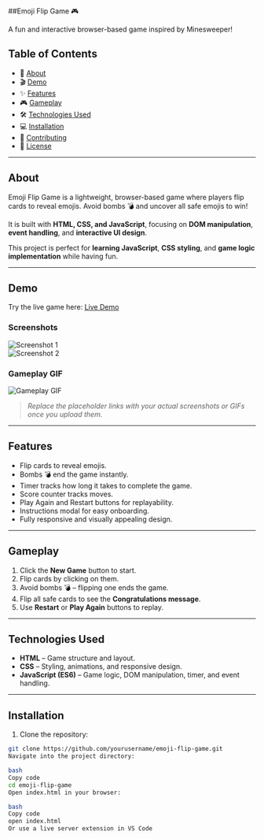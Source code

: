 ##Emoji Flip Game 🎮

A fun and interactive browser-based game inspired by Minesweeper!

## Table of Contents
- 📝 [About](#about)  
- 🎬 [Demo](#demo)  
- ✨ [Features](#features)  
- 🎮 [Gameplay](#gameplay)  
- 🛠️ [Technologies Used](#technologies-used)  
- 💻 [Installation](#installation)  
- 🤝 [Contributing](#contributing)  
- 📄 [License](#license)

---

## About
Emoji Flip Game is a lightweight, browser-based game where players flip cards to reveal emojis. Avoid bombs 💣 and uncover all safe emojis to win!  

It is built with **HTML, CSS, and JavaScript**, focusing on **DOM manipulation**, **event handling**, and **interactive UI design**.  

This project is perfect for **learning JavaScript**, **CSS styling**, and **game logic implementation** while having fun.  

---

## Demo
Try the live game here: [Live Demo](https://yourusername.github.io/emoji-flip-game)  

### Screenshots
![Screenshot 1](https://i.imgur.com/your-screenshot1.png)  
![Screenshot 2](https://i.imgur.com/your-screenshot2.png)  

### Gameplay GIF
![Gameplay GIF](https://i.imgur.com/your-gif.gif)  

> *Replace the placeholder links with your actual screenshots or GIFs once you upload them.*

---

## Features
- Flip cards to reveal emojis.  
- Bombs 💣 end the game instantly.  
- Timer tracks how long it takes to complete the game.  
- Score counter tracks moves.  
- Play Again and Restart buttons for replayability.  
- Instructions modal for easy onboarding.  
- Fully responsive and visually appealing design.

---

## Gameplay
1. Click the **New Game** button to start.  
2. Flip cards by clicking on them.  
3. Avoid bombs 💣 – flipping one ends the game.  
4. Flip all safe cards to see the **Congratulations message**.  
5. Use **Restart** or **Play Again** buttons to replay.  

---

## Technologies Used
- **HTML** – Game structure and layout.  
- **CSS** – Styling, animations, and responsive design.  
- **JavaScript (ES6)** – Game logic, DOM manipulation, timer, and event handling.  

---

## Installation
1. Clone the repository:  
```bash
git clone https://github.com/yourusername/emoji-flip-game.git
Navigate into the project directory:

bash
Copy code
cd emoji-flip-game
Open index.html in your browser:

bash
Copy code
open index.html
Or use a live server extension in VS Code
